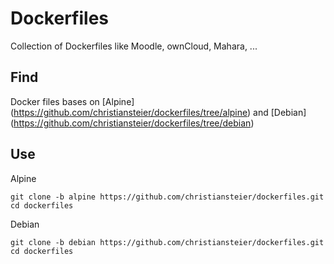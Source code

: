 # Dockerfiles
Collection of Dockerfiles like Moodle, ownCloud, Mahara, ...

## Find
Docker files bases on [Alpine] (https://github.com/christiansteier/dockerfiles/tree/alpine) and [Debian] (https://github.com/christiansteier/dockerfiles/tree/debian) 

## Use
Alpine
```
git clone -b alpine https://github.com/christiansteier/dockerfiles.git
cd dockerfiles
```

Debian
```
git clone -b debian https://github.com/christiansteier/dockerfiles.git
cd dockerfiles
```
